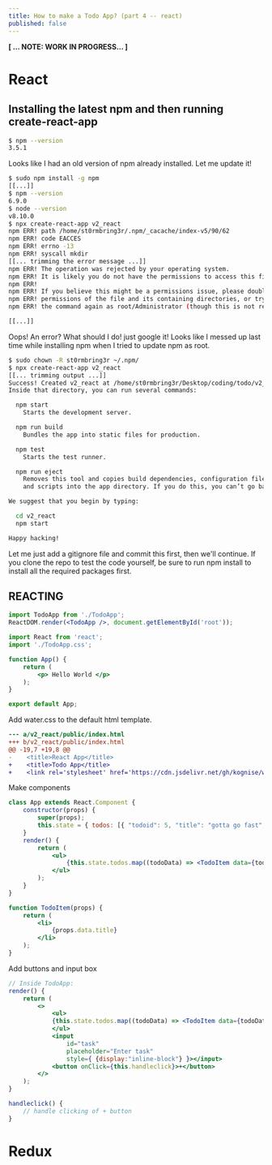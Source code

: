 ```yaml
---
title: How to make a Todo App? (part 4 -- react)
published: false
---
```


**[ ... NOTE: WORK IN PROGRESS... ]**

# React

## Installing the latest npm and then running create-react-app

```bash
$ npm --version
3.5.1
```

Looks like I had an old version of npm already installed. Let me update it!

```bash
$ sudo npm install -g npm
[[...]]
$ npm --version
6.9.0
$ node --version
v8.10.0
$ npx create-react-app v2_react
npm ERR! path /home/st0rmbring3r/.npm/_cacache/index-v5/90/62
npm ERR! code EACCES
npm ERR! errno -13
npm ERR! syscall mkdir
[[... trimming the error message ...]]
npm ERR! The operation was rejected by your operating system.
npm ERR! It is likely you do not have the permissions to access this file as the current user
npm ERR! 
npm ERR! If you believe this might be a permissions issue, please double-check the
npm ERR! permissions of the file and its containing directories, or try running
npm ERR! the command again as root/Administrator (though this is not recommended).

[[...]]
```

Oops! An error? What should I do! just google it! Looks like I messed up last time while installing npm when I tried to update npm as root.

```bash
$ sudo chown -R st0rmbring3r ~/.npm/
$ npx create-react-app v2_react
[[... trimming output ...]]
Success! Created v2_react at /home/st0rmbring3r/Desktop/coding/todo/v2_react
Inside that directory, you can run several commands:

  npm start
    Starts the development server.

  npm run build
    Bundles the app into static files for production.

  npm test
    Starts the test runner.

  npm run eject
    Removes this tool and copies build dependencies, configuration files
    and scripts into the app directory. If you do this, you can’t go back!

We suggest that you begin by typing:

  cd v2_react
  npm start

Happy hacking!
```

Let me just add a gitignore file and commit this first, then we'll continue.
If you clone the repo to test the code yourself, be sure to run npm install to
install all the required packages first.

## REACTING

```jsx
import TodoApp from './TodoApp';
ReactDOM.render(<TodoApp />, document.getElementById('root'));
```

```jsx
import React from 'react';
import './TodoApp.css';

function App() {
    return (
        <p> Hello World </p>
    );
}

export default App;
```

Add water.css to the default html template.
```diff
--- a/v2_react/public/index.html
+++ b/v2_react/public/index.html
@@ -19,7 +19,8 @@
-    <title>React App</title>
+    <title>Todo App</title>
+    <link rel='stylesheet' href='https://cdn.jsdelivr.net/gh/kognise/water.css@latest/dist/dark.min.css'>
```

Make components

```jsx
class App extends React.Component {
    constructor(props) {
        super(props);
        this.state = { todos: [{ "todoid": 5, "title": "gotta go fast", "timestamp": 1558940416.3939812 }]};
    }
    render() {
        return (
            <ul>
                {this.state.todos.map((todoData) => <TodoItem data={todoData} />)}
            </ul>
        );
    }
}

function TodoItem(props) {
    return (
        <li>
            {props.data.title}
        </li>
    );
}
```

Add buttons and input box

```jsx
// Inside TodoApp:
render() {
    return (
        <>
            <ul>
            {this.state.todos.map((todoData) => <TodoItem data={todoData} />)}
            </ul>
            <input 
                id="task"
                placeholder="Enter task"
                style={ {display:"inline-block"} }></input>
            <button onClick={this.handleclick}>+</button>
        </>
    );
}

handleclick() {
    // handle clicking of + button
}
```

# Redux

